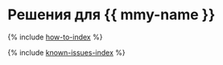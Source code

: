 # Решения для {{ mmy-name }}

{% include [how-to-index](how-to/index.md) %}

{% include [known-issues-index](known-issues/index.md) %}
